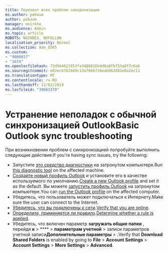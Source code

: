 ```yaml
---
title: Перехват всех проблем синхронизации
ms.author: pebaum
author: pebaum
manager: mnirkhe
ms.audience: Admin
ms.topic: article
ROBOTS: NOINDEX, NOFOLLOW
localization_priority: Normal
ms.collection: Adm_O365
ms.custom:
- "9000037"
- "1674"
ms.openlocfilehash: 73d944622953fa3486816b4d8a8fbf53a8f7c0a6
ms.sourcegitcommit: e02ecb762949c13af66b734eab962882e0a2ec11
ms.translationtype: MT
ms.contentlocale: ru-RU
ms.lasthandoff: 12/02/2019
ms.locfileid: "39663370"
---
```

# <a name="basic-outlook-sync-troubleshooting"></a><span data-ttu-id="553aa-102">Устранение неполадок с обычной синхронизацией Outlook</span><span class="sxs-lookup"><span data-stu-id="553aa-102">Basic Outlook sync troubleshooting</span></span>

<span data-ttu-id="553aa-103">При возникновении проблем с синхронизацией попробуйте выполнить следующие действия:</span><span class="sxs-lookup"><span data-stu-id="553aa-103">If you're having sync issues, try the following:</span></span>

- <span data-ttu-id="553aa-104">Запустите [это средство диагностики](https://aka.ms/sara-outlooksendreceive) на затронутом компьютере.</span><span class="sxs-lookup"><span data-stu-id="553aa-104">Run [this diagnostic tool](https://aka.ms/sara-outlooksendreceive) on the affected machine.</span></span>
- <span data-ttu-id="553aa-105">[Создайте новый профиль Outlook](https://support.office.com/article/f544c1ba-3352-4b3b-be0b-8d42a540459d) и установите его в качестве используемого по умолчанию.</span><span class="sxs-lookup"><span data-stu-id="553aa-105">[Create a new Outlook profile](https://support.office.com/article/f544c1ba-3352-4b3b-be0b-8d42a540459d) and set it as the default.</span></span> <span data-ttu-id="553aa-106">Вы можете [запустить профиль Outlook](https://aka.ms/SaRA-OutlookSetupProfile) на затронутом компьютере.</span><span class="sxs-lookup"><span data-stu-id="553aa-106">You can [run the Outlook profile](https://aka.ms/SaRA-OutlookSetupProfile) on the affected computer.</span></span>
- <span data-ttu-id="553aa-107">Убедитесь, что пользователь может подключаться к Интернету.</span><span class="sxs-lookup"><span data-stu-id="553aa-107">Make sure the user can connect to the Internet.</span></span> 
- <span data-ttu-id="553aa-108">[Убедитесь, что вы подключены к сети](https://support.office.com/article/2460e4a8-16c7-47fc-b204-b1549275aac9).</span><span class="sxs-lookup"><span data-stu-id="553aa-108">[Verify that you are online](https://support.office.com/article/2460e4a8-16c7-47fc-b204-b1549275aac9).</span></span>
- <span data-ttu-id="553aa-109">[Определите, применяется ли правило](https://support.office.com/article/C24F5DEA-9465-4DF4-AD17-A50704D66C59).</span><span class="sxs-lookup"><span data-stu-id="553aa-109">[Determine whether a rule is applied](https://support.office.com/article/C24F5DEA-9465-4DF4-AD17-A50704D66C59).</span></span>
- <span data-ttu-id="553aa-110">Убедитесь, что включен параметр **загружать общие папки** , перейдя **к** > \*\*\*\* > **параметрам учетной** > записи параметров учетной записи**Дополнительные параметры** > **.**</span><span class="sxs-lookup"><span data-stu-id="553aa-110">Verify that **Download Shared Folders** is enabled by going to **File** > **Account Settings** > **Account Settings** > **More Settings** > **Advanced**.</span></span>